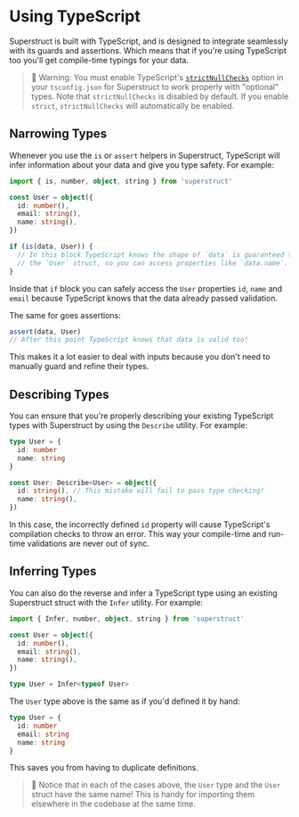 # Using TypeScript

Superstruct is built with TypeScript, and is designed to integrate seamlessly with its guards and assertions. Which means that if you're using TypeScript too you'll get compile-time typings for your data.

> 🤖 Warning: You must enable TypeScript's [`strictNullChecks`](https://www.typescriptlang.org/tsconfig#strictNullChecks) option in your `tsconfig.json` for Superstruct to work properly with "optional" types. Note that `strictNullChecks` is disabled by default. If you enable `strict`, `strictNullChecks` will automatically be enabled.

## Narrowing Types

Whenever you use the `is` or `assert` helpers in Superstruct, TypeScript will infer information about your data and give you type safety. For example:

```ts
import { is, number, object, string } from 'superstruct'

const User = object({
  id: number(),
  email: string(),
  name: string(),
})

if (is(data, User)) {
  // In this block TypeScript knows the shape of `data` is guaranteed to match
  // the `User` struct, so you can access properties like `data.name`.
}
```

Inside that `if` block you can safely access the `User` properties `id`, `name` and `email` because TypeScript knows that the data already passed validation.

The same for goes assertions:

```ts
assert(data, User)
// After this point TypeScript knows that data is valid too!
```

This makes it a lot easier to deal with inputs because you don't need to manually guard and refine their types.

## Describing Types

You can ensure that you're properly describing your existing TypeScript types with Superstruct by using the `Describe` utility. For example:

```ts
type User = {
  id: number
  name: string
}

const User: Describe<User> = object({
  id: string(), // This mistake will fail to pass type checking!
  name: string(),
})
```

In this case, the incorrectly defined `id` property will cause TypeScript's compilation checks to throw an error. This way your compile-time and run-time validations are never out of sync.

## Inferring Types

You can also do the reverse and infer a TypeScript type using an existing Superstruct struct with the `Infer` utility. For example:

```ts
import { Infer, number, object, string } from 'superstruct'

const User = object({
  id: number(),
  email: string(),
  name: string(),
})

type User = Infer<typeof User>
```

The `User` type above is the same as if you'd defined it by hand:

```ts
type User = {
  id: number
  email: string
  name: string
}
```

This saves you from having to duplicate definitions.

> 🤖 Notice that in each of the cases above, the `User` type and the `User` struct have the same name! This is handy for importing them elsewhere in the codebase at the same time.
